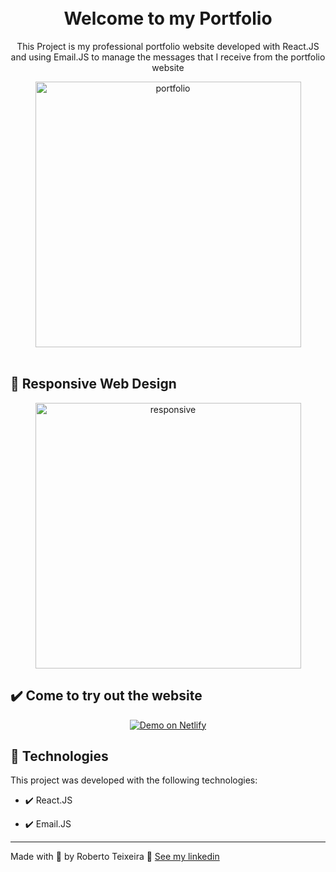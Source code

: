 <h1 align="center">
<br>
  Welcome to my Portfolio
<br>
</h1>

<p align="center">This Project is my professional portfolio website developed with React.JS and using Email.JS to manage the messages that I receive from the portfolio website</p>

<div align="center" >
  <img src="../../assets/Portfolio.gif" alt="portfolio" height="425">
</div>

<br>

## 📲 Responsive Web Design

<div align="center" >
  <img src="../../assets/Portfolio_Responsive.gif" alt="responsive" height="425">
</div>

## ✔️ Come to try out the website

<p align="center">
  <a href="https://hardcore-goldstine-dc5850.netlify.app/" target="_blank">
    <img alt="Demo on Netlify" src="https://res.cloudinary.com/lukemorales/image/upload/v1599785319/readme_logos/demo_on_netlify_umjmch.png">
  </a>
</p>

## 🚀 Technologies

This project was developed with the following technologies:

- ✔️ React.JS

- ✔️ Email.JS

---

Made with 💜 by Roberto Teixeira 👋 [See my linkedin](https://www.linkedin.com/in/roberto-teixeira-developer/)